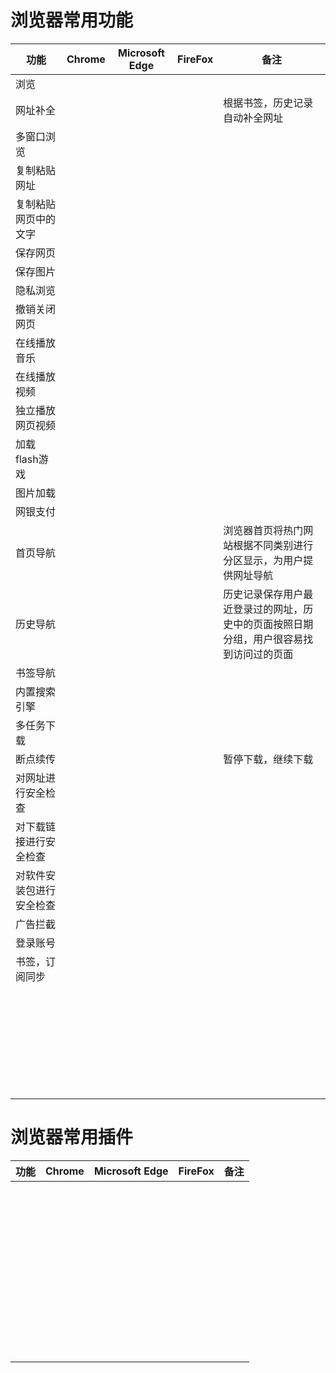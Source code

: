 # 浏览器常用功能

|功能|Chrome|Microsoft Edge|FireFox|备注|
|-----|-----|-----|-----|-----|
|浏览|||||
|网址补全||||根据书签，历史记录自动补全网址|
|多窗口浏览|||||
|复制粘贴网址|||||
|复制粘贴网页中的文字|||||
|保存网页|||||
|保存图片|||||
|隐私浏览|||||
|撤销关闭网页|||||
|在线播放音乐|||||
|在线播放视频|||||
|独立播放网页视频|||||
|加载flash游戏|||||
|图片加载|||||
|网银支付|||||
|首页导航||||浏览器首页将热门网站根据不同类别进行分区显示，为用户提供网址导航|
|历史导航||||历史记录保存用户最近登录过的网址，历史中的页面按照日期分组，用户很容易找到访问过的页面|
|书签导航|||||
|内置搜索引擎|||||
|多任务下载|||||
|断点续传||||暂停下载，继续下载|
|对网址进行安全检查|||||
|对下载链接进行安全检查|||||
|对软件安装包进行安全检查|||||
|广告拦截|||||
|登录账号|||||
|书签，订阅同步|||||
||||||
||||||
||||||
||||||
||||||
||||||
||||||
||||||
||||||
||||||
||||||
||||||
||||||
||||||
||||||
||||||
||||||
||||||
||||||
||||||
||||||
||||||
||||||
||||||
||||||
||||||
||||||
||||||
||||||
||||||

# 浏览器常用插件


|功能|Chrome|Microsoft Edge|FireFox|备注|
|-----|-----|-----|-----|-----|
||||||
||||||
||||||
||||||
||||||
||||||
||||||
||||||
||||||
||||||
||||||
||||||
||||||
||||||
||||||
||||||
||||||
||||||
||||||
||||||
||||||
||||||
||||||
||||||
||||||
||||||
||||||
||||||
||||||
||||||
||||||
||||||
||||||
||||||
||||||
||||||
||||||
||||||
||||||
||||||
||||||
||||||
||||||
||||||
||||||
||||||
||||||
||||||

